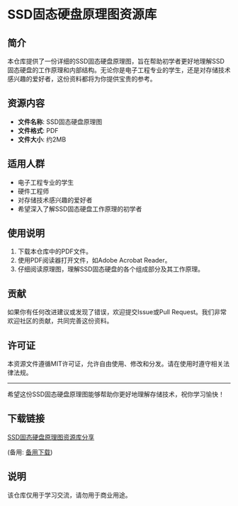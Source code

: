 # SSD固态硬盘原理图资源库

## 简介

本仓库提供了一份详细的SSD固态硬盘原理图，旨在帮助初学者更好地理解SSD固态硬盘的工作原理和内部结构。无论你是电子工程专业的学生，还是对存储技术感兴趣的爱好者，这份资料都将为你提供宝贵的参考。

## 资源内容

- **文件名称**: SSD固态硬盘原理图
- **文件格式**: PDF
- **文件大小**: 约2MB

## 适用人群

- 电子工程专业的学生
- 硬件工程师
- 对存储技术感兴趣的爱好者
- 希望深入了解SSD固态硬盘工作原理的初学者

## 使用说明

1. 下载本仓库中的PDF文件。
2. 使用PDF阅读器打开文件，如Adobe Acrobat Reader。
3. 仔细阅读原理图，理解SSD固态硬盘的各个组成部分及其工作原理。

## 贡献

如果你有任何改进建议或发现了错误，欢迎提交Issue或Pull Request。我们非常欢迎社区的贡献，共同完善这份资料。

## 许可证

本资源文件遵循MIT许可证，允许自由使用、修改和分发。请在使用时遵守相关法律法规。

---

希望这份SSD固态硬盘原理图能够帮助你更好地理解存储技术，祝你学习愉快！

## 下载链接
[SSD固态硬盘原理图资源库分享](https://pan.quark.cn/s/23b34037a74e) 

(备用: [备用下载](https://pan.baidu.com/s/1FJQ_wHEEtq2i-i2cR_wgow?pwd=1234))

## 说明

该仓库仅用于学习交流，请勿用于商业用途。
